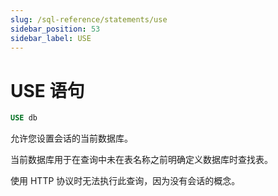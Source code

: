 ```yaml
---
slug: /sql-reference/statements/use
sidebar_position: 53
sidebar_label: USE
---
```



# USE 语句

``` sql
USE db
```

允许您设置会话的当前数据库。

当前数据库用于在查询中未在表名称之前明确定义数据库时查找表。

使用 HTTP 协议时无法执行此查询，因为没有会话的概念。
